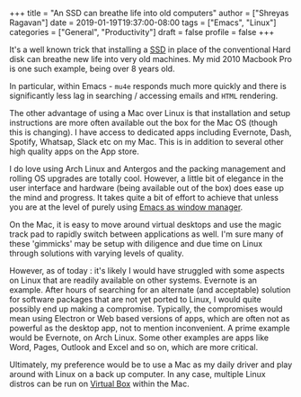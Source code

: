 +++
title = "An SSD can breathe life into old computers"
author = ["Shreyas Ragavan"]
date = 2019-01-19T19:37:00-08:00
tags = ["Emacs", "Linux"]
categories = ["General", "Productivity"]
draft = false
profile = false
+++

It's a well known trick that installing a [SSD](https://www.storagereview.com/ssd%5Fvs%5Fhdd) in place of the
conventional Hard disk can breathe new life into very old machines. My
mid 2010 Macbook Pro is one such example, being over 8 years old.

In particular, within Emacs - `mu4e` responds much more quickly and there is
significantly less lag in searching / accessing emails and `HTML` rendering.

The other advantage of using a Mac over Linux is that installation and
setup instructions are more often available out the box for the Mac OS
(though this is changing). I have access to dedicated apps including
Evernote, Dash, Spotify, Whatsap, Slack etc on my Mac. This is in
addition to several other high quality apps on the App store.

I do love using Arch Linux and Antergos and the packing management and
rolling OS upgrades are totally cool. However, a little bit of
elegance in the user interface and hardware (being available out of
the box) does ease up the mind and progress. It takes quite a bit of
effort to achieve that unless you are at the level of purely using
[Emacs as window manager](http://www.howardism.org/Technical/Emacs/new-window-manager.html).

On the Mac, it is easy to move around virtual desktops and use the
magic track pad to rapidly switch between applications as well. I'm
sure many of these 'gimmicks' may be setup with diligence and due time
on Linux through solutions with varying levels of quality.

However, as of today : it's likely I would have struggled with some
aspects on Linux that are readily available on other systems. Evernote
is an example. After hours of searching for an alternate (and
acceptable) solution for software packages that are not yet ported to
Linux, I would quite possibly end up making a compromise. Typically,
the compromises would mean using Electron or Web based versions of
apps, which are often not as powerful as the desktop app, not to
mention inconvenient. A prime example would be Evernote, on Arch
Linux. Some other examples are apps like Word, Pages, Outlook and Excel and
so on, which are more critical.

Ultimately, my preference would be to use a Mac as my daily driver and
play around with Linux on a back up computer. In any case, multiple
Linux distros can be run on [Virtual Box](https://www.virtualbox.org/) within the Mac.
